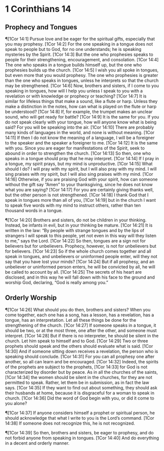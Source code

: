 # 1 Corinthians 14

## Prophecy and Tongues
¶[1Cor 14:1] Pursue love and be eager for the spiritual gifts, especially that you may prophesy.
[1Cor 14:2] For the one speaking in a tongue does not speak to people but to God, for no one understands; he is speaking mysteries by the Spirit.
[1Cor 14:3] But the one who prophesies speaks to people for their strengthening, encouragement, and consolation.
[1Cor 14:4] The one who speaks in a tongue builds himself up, but the one who prophesies builds up the church.
[1Cor 14:5] I wish you all spoke in tongues, but even more that you would prophesy. The one who prophesies is greater than the one who speaks in tongues, unless he interprets so that the church may be strengthened.
[1Cor 14:6] Now, brothers and sisters, if I come to you speaking in tongues, how will I help you unless I speak to you with a revelation or with knowledge or prophecy or teaching?
[1Cor 14:7] It is similar for lifeless things that make a sound, like a flute or harp. Unless they make a distinction in the notes, how can what is played on the flute or harp be understood?
[1Cor 14:8] If, for example, the trumpet makes an unclear sound, who will get ready for battle?
[1Cor 14:9] It is the same for you. If you do not speak clearly with your tongue, how will anyone know what is being said? For you will be speaking into the air.
[1Cor 14:10] There are probably many kinds of languages in the world, and none is without meaning.
[1Cor 14:11] If then I do not know the meaning of a language, I will be a foreigner to the speaker and the speaker a foreigner to me.
[1Cor 14:12] It is the same with you. Since you are eager for manifestations of the Spirit, seek to abound in order to strengthen the church.
[1Cor 14:13] So then, one who speaks in a tongue should pray that he may interpret.
[1Cor 14:14] If I pray in a tongue, my spirit prays, but my mind is unproductive.
[1Cor 14:15] What should I do? I will pray with my spirit, but I will also pray with my mind. I will sing praises with my spirit, but I will also sing praises with my mind.
[1Cor 14:16] Otherwise, if you are praising God with your spirit, how can someone without the gift say “Amen” to your thanksgiving, since he does not know what you are saying?
[1Cor 14:17] For you are certainly giving thanks well, but the other person is not strengthened.
[1Cor 14:18] I thank God that I speak in tongues more than all of you,
[1Cor 14:19] but in the church I want to speak five words with my mind to instruct others, rather than ten thousand words in a tongue.

¶[1Cor 14:20] Brothers and sisters, do not be children in your thinking. Instead, be infants in evil, but in your thinking be mature.
[1Cor 14:21] It is written in the law: “By people with strange tongues and by the lips of strangers I will speak to this people, yet not even in this way will they listen to me,” says the Lord.
[1Cor 14:22] So then, tongues are a sign not for believers but for unbelievers. Prophecy, however, is not for unbelievers but for believers.
[1Cor 14:23] So if the whole church comes together and all speak in tongues, and unbelievers or uninformed people enter, will they not say that you have lost your minds?
[1Cor 14:24] But if all prophesy, and an unbeliever or uninformed person enters, he will be convicted by all, he will be called to account by all.
[1Cor 14:25] The secrets of his heart are disclosed, and in this way he will fall down with his face to the ground and worship God, declaring, “God is really among you.”

## Orderly Worship
¶[1Cor 14:26] What should you do then, brothers and sisters? When you come together, each one has a song, has a lesson, has a revelation, has a tongue, has an interpretation. Let all these things be done for the strengthening of the church.
[1Cor 14:27] If someone speaks in a tongue, it should be two, or at the most three, one after the other, and someone must interpret.
[1Cor 14:28] But if there is no interpreter, he should be silent in the church. Let him speak to himself and to God.
[1Cor 14:29] Two or three prophets should speak and the others should evaluate what is said.
[1Cor 14:30] And if someone sitting down receives a revelation, the person who is speaking should conclude.
[1Cor 14:31] For you can all prophesy one after another, so all can learn and be encouraged.
[1Cor 14:32] Indeed, the spirits of the prophets are subject to the prophets,
[1Cor 14:33] for God is not characterized by disorder but by peace. As in all the churches of the saints,
[1Cor 14:34] the women should be silent in the churches, for they are not permitted to speak. Rather, let them be in submission, as in fact the law says.
[1Cor 14:35] If they want to find out about something, they should ask their husbands at home, because it is disgraceful for a woman to speak in church.
[1Cor 14:36] Did the word of God begin with you, or did it come to you alone?

¶[1Cor 14:37] If anyone considers himself a prophet or spiritual person, he should acknowledge that what I write to you is the Lord’s command.
[1Cor 14:38] If someone does not recognize this, he is not recognized.

¶[1Cor 14:39] So then, brothers and sisters, be eager to prophesy, and do not forbid anyone from speaking in tongues.
[1Cor 14:40] And do everything in a decent and orderly manner.
